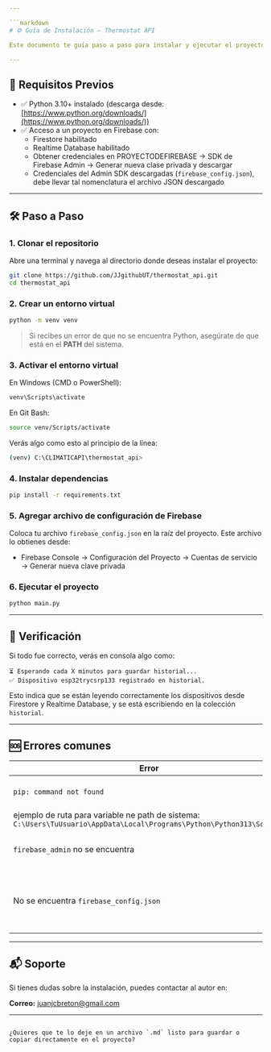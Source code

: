 ```yaml
---

```markdown
# ⚙️ Guía de Instalación — Thermostat API

Este documento te guía paso a paso para instalar y ejecutar el proyecto **Thermostat API** en un entorno local usando Python y Firebase.

---
```


## 🧩 Requisitos Previos

- ✅ Python 3.10+ instalado (descarga desde: [https://www.python.org/downloads/](https://www.python.org/downloads/))
- ✅ Acceso a un proyecto en Firebase con:
  - Firestore habilitado
  - Realtime Database habilitado
  - Obtener credenciales en PROYECTODEFIREBASE -> SDK de Firebase Admin -> Generar nueva clase privada y descargar
  - Credenciales del Admin SDK descargadas (`firebase_config.json`), debe llevar tal nomenclatura el archivo JSON descargado

---

## 🛠️ Paso a Paso

### 1. Clonar el repositorio

Abre una terminal y navega al directorio donde deseas instalar el proyecto:

```bash
git clone https://github.com/JJgithubUT/thermostat_api.git
cd thermostat_api
```

### 2. Crear un entorno virtual

```bash
python -m venv venv
```

> Si recibes un error de que no se encuentra Python, asegúrate de que está en el **PATH** del sistema.

### 3. Activar el entorno virtual

En Windows (CMD o PowerShell):

```bash
venv\Scripts\activate
```

En Git Bash:

```bash
source venv/Scripts/activate
```

Verás algo como esto al principio de la línea:
```bash
(venv) C:\CLIMATICAPI\thermostat_api>
```

### 4. Instalar dependencias

```bash
pip install -r requirements.txt
```

### 5. Agregar archivo de configuración de Firebase

Coloca tu archivo `firebase_config.json` en la raíz del proyecto. Este archivo lo obtienes desde:

- Firebase Console → Configuración del Proyecto → Cuentas de servicio → Generar nueva clave privada

### 6. Ejecutar el proyecto

```bash
python main.py
```

---

## 🚀 Verificación

Si todo fue correcto, verás en consola algo como:

```
⏳ Esperando cada X minutos para guardar historial...
✅ Dispositivo esp32trycsrp133 registrado en historial.
```

Esto indica que se están leyendo correctamente los dispositivos desde Firestore y Realtime Database, y se está escribiendo en la colección `historial`.

---

## 🆘 Errores comunes

| Error | Solución |
|------|----------|
| `pip: command not found` | Agrega Python y Scripts al PATH del sistema |
| ejemplo de ruta para variable ne path de sistema: `C:\Users\TuUsuario\AppData\Local\Programs\Python\Python313\Scripts` |
| `firebase_admin` no se encuentra | Asegúrate de haber ejecutado `pip install -r requirements.txt` |
| No se encuentra `firebase_config.json` | Asegúrate de haberlo descargado desde Firebase y colocado correctamente |

---

## 📬 Soporte

Si tienes dudas sobre la instalación, puedes contactar al autor en:

**Correo:** juanjcbreton@gmail.com

---

```

¿Quieres que te lo deje en un archivo `.md` listo para guardar o copiar directamente en el proyecto?
